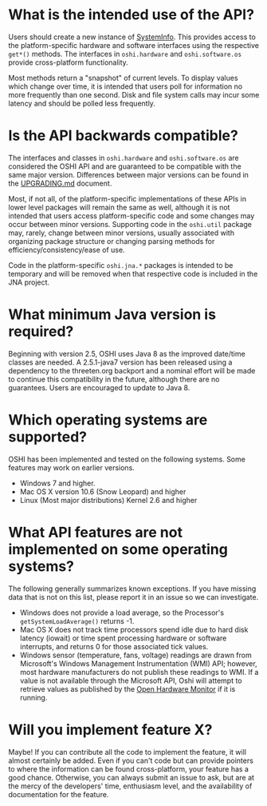 What is the intended use of the API?
========
Users should create a new instance of [SystemInfo](http://dblock.github.io/oshi/apidocs/oshi/SystemInfo.html).  This provides access to the platform-specific hardware and software interfaces using the respective `get*()` methods.  The interfaces in `oshi.hardware` and `oshi.software.os` provide cross-platform functionality.

Most methods return a "snapshot" of current levels.  To display values which change over time, it is intended that users poll for information no more frequently than one second. Disk and file system calls may incur some latency and should be polled less frequently.

Is the API backwards compatible?
========
The interfaces and classes in `oshi.hardware` and `oshi.software.os` are considered the OSHI API and are guaranteed to be compatible with the same major version.  Differences between major versions can be found in the [UPGRADING.md](UPGRADING.md) document.  

Most, if not all, of the platform-specific implementations of these APIs in lower level packages will remain the same as well, although it is not intended that users access platform-specific code and some changes may occur between minor versions. Supporting code in the `oshi.util` package may, rarely, change between minor versions, usually associated with organizing package structure or changing parsing methods for efficiency/consistency/ease of use.

Code in the platform-specific `oshi.jna.*` packages is intended to be temporary and will be removed when that respective code is included in the JNA project.

What minimum Java version is required?
========
Beginning with version 2.5, OSHI uses Java 8 as the improved date/time classes are needed.  A 2.5.1-java7 version has been released using a dependency to the threeten.org backport and a nominal effort will be made to continue this compatibility in the future, although there are no guarantees.  Users are encouraged to update to Java 8.


Which operating systems are supported?
========
OSHI has been implemented and tested on the following systems.  Some features may work on earlier versions.
* Windows 7 and higher. 
* Mac OS X version 10.6 (Snow Leopard) and higher
* Linux (Most major distributions) Kernel 2.6 and higher

What API features are not implemented on some operating systems?
========
The following generally summarizes known exceptions. If you have missing data that is not on this list, please report it in an issue so we can investigate.
* Windows does not provide a load average, so the Processor's `getSystemLoadAverage()` returns -1.
* Mac OS X does not track time processors spend idle due to hard disk latency (iowait) or time spent processing hardware or software interrupts, and returns 0 for those associated tick values.
* Windows sensor (temperature, fans, voltage) readings are drawn from Microsoft's Windows Management Instrumentation (WMI) API; however, most hardware manufacturers do not publish these readings to WMI. If a value is not available through the Microsoft API, Oshi will attempt to retrieve values as published by the [Open Hardware Monitor](http://openhardwaremonitor.org/) if it is running.

Will you implement feature X?
========
Maybe!  If you can contribute all the code to implement the feature, it will almost certainly be added.  Even if you can't code but can provide pointers to where the information can be found cross-platform, your feature has a good chance. Otherwise, you can always submit an issue to ask, but are at the mercy of the developers' time, enthusiasm level, and the availability of documentation for the feature.
